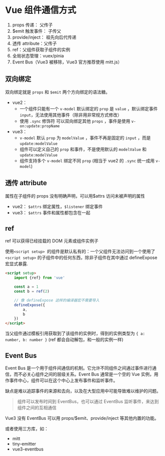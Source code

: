 # Vue 组件通信方式

1.  props 传递： 父传子
2.  $emit 触发事件： 子传父
3.  provide/inject： 祖先向后代传递
4.  透传 attribute：父传子
5.  ref：父组件获取子组件的实例
6.  全局状态管理：vuex/pinia
7.  Event Bus（Vue3 被移除，Vue3 官方推荐使用 mitt.js）

## 双向绑定

双向绑定就是 `props` 和 `$emit` 两个方向绑定的语法糖。

-   vue2：
    -   一个组件只能有一个 `v-model` 默认绑定的 `prop` 是 `value` ，默认绑定事件 `input`，无法使用其他事件（除非用非常规方式修改）
    -   使用 `.sync` 修饰符 可以双向绑定其他 `props` ，事件是使用 `v-on:update:propName`
-   vue3：
    -   `v-model` 默认 `prop` 为 `modelValue` ，事件不再是固定的 `input` ，而是 `update:modelValue`
    -   组件可以定义自己的 `prop` 和事件，不是使用默认的 `modelValue` 和 `update:modelValue`
    -   组件支持多个 `v-model` 绑定不同 `prop` (相当于 vue2 的 `.sync` 统一成用 `v-model`)

## 透传 attribute

属性在子组件的 props 没有明确声明，可以用$attrs 访问未被声明的属性

-   vue2： `$attrs` 绑定属性，`$listener` 绑定事件
-   vue3： `$attrs` 事件和属性都包含在一起

## ref

ref 可以获得已经挂载的 DOM 元素或组件实例子

使用`<script setup> `的组件是默认私有的：一个父组件无法访问到一个使用了 `<script setup>` 的子组件中的任何东西，除非子组件在其中通过 defineExpose 宏显式暴露.

```html
<script setup>
    import {ref} from 'vue'

    const a = 1
    const b = ref(2)

    // 像 defineExpose 这样的编译器宏不需要导入
    defineExpose({
        a,
        b
    })
</script>
```

当父组件通过模板引用获取到了该组件的实例时，得到的实例类型为 `{ a: number, b: number }` (ref 都会自动解包，和一般的实例一样)

## Event Bus

Event Bus 是一个用于组件间通信的机制。它允许不同组件之间通过事件进行通信，而不必关心组件之间的层级关系。Event Bus 通常是一个空的 Vue 实例，用作事件中心，组件可以在这个中心上发布事件和监听事件。

缺点是难以追踪事件的来源和去向，以及在大型应用中可能导致难以维护的问题。

> 组件可以发布时间到 EventBus，也可以通过 EventBus 监听事件，来达到组件之间的互相通信

Vue3 没有 EventBus 可以用 props/$emit、provide/inject 等其他内置的功能。

或者使用三方库，如：

-   mitt
-   tiny-emitter
-   vue3-eventbus
